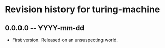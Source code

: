 # Revision history for turing-machine

## 0.0.0.0 -- YYYY-mm-dd

* First version. Released on an unsuspecting world.
